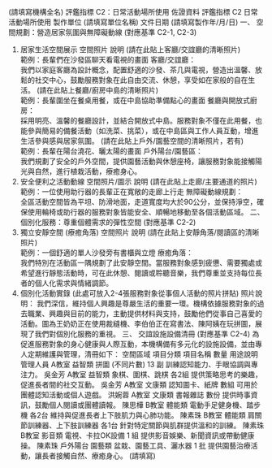 (請填寫機構全名)
評鑑指標 C2：日常活動場所使用 佐證資料
評鑑指標
C2 日常活動場所使用
製作單位
(請填寫單位名稱)
文件日期
(請填寫製作年/月/日)
一、 空間規劃：營造居家氛圍與無障礙動線 (對應基準 C2-1, C2-3)
1. 居家生活空間展示
空間照片
說明
(請在此貼上客廳/交誼廳的清晰照片) <br> 範例：長輩們在沙發區聊天看電視的畫面
客廳/交誼廳：<br>我們以家庭客廳為設計概念，配置舒適的沙發、茶几與電視，營造出溫馨、放鬆的社交中心，鼓勵服務對象在此自由交流、休憩，享受如在家般的自在生活。
(請在此貼上餐廳/廚房中島的清晰照片) <br> 範例：長輩圍坐在餐桌用餐，或在中島協助準備點心的畫面
餐廳與開放式廚房：<br>採用明亮、溫馨的餐廳設計，並結合開放式中島。服務對象不僅在此用餐，也能參與簡易的備餐活動（如洗菜、挑菜），或在中島區與工作人員互動，增進生活參與感與居家氛圍。
(請在此貼上戶外/園藝空間的清晰照片，若有) <br> 範例：長輩在陽台澆花、曬太陽的畫面
戶外陽台/園藝區：<br>我們規劃了安全的戶外空間，提供園藝活動與休憩座椅，讓服務對象能接觸陽光與自然，進行植栽活動，療癒身心。
2. 安全便利之活動動線
空間照片/圖示
說明
(請在此貼上走廊/主要通道的照片) <br> 範例：一位使用助行器的長輩正在寬敞的走廊上行走
無障礙動線規劃：<br>全區活動空間皆為平坦、防滑地面，走道寬度均大於90公分，並保持淨空，確保使用輪椅或助行器的服務對象皆能安全、順暢地移動至各個活動區域。
二、 個別化服務：尊重個體需求的彈性空間 (對應基準 C2-2)
1. 獨立安靜空間 (療癒角落)
空間照片
說明
(請在此貼上安靜角落/閱讀區的清晰照片) <br> 範例：一個舒適的單人沙發旁有書櫃與立燈
療癒角落：<br>我們特別在活動區一隅規劃了此安靜空間。當服務對象感到疲憊、需要獨處或希望進行靜態活動時，可在此休憩、閱讀或聆聽音樂，我們尊重並支持每位長者的個人化需求與情緒調節。
2. 個別化活動實錄
(此處可放入2-4張服務對象從事個人活動的照片拼貼)
照片說明：
我們深信，維持個人興趣是尊嚴生活的重要一環。機構依據服務對象的過去職業、興趣與目前的能力，主動提供材料與支持，鼓勵他們從事自己喜愛的活動。圖為王奶奶正在使用裁縫機、李伯伯正在寫書法、陳阿姨在玩拼圖，展現了我們對個別化服務的重視。
三、 交誼設施設備清冊 (對應基準 C2-4)
為促進服務對象的身心健康與人際互動，本機構備有多元化的設施設備，並由專人定期維護與管理，清冊如下：
空間區域
項目分類
項目名稱
數量
用途說明
管理人員
A教室
益智類
拼圖 (不同片數)
13 副
訓練認知能力、手眼協調與專注力。
吳金芳
A教室
益智類
象棋、圍棋、跳棋
各2組
提供策略思考的樂趣，促進長者間的社交互動。
吳金芳
A教室
文康類
認知圖卡、紙牌
數組
可用於團體認知活動或個人遊戲。
洪婉蓉
A教室
文康類
書報雜誌
數份
提供時事資訊，鼓勵個人閱讀或團體讀報。
陳思樺
B教室
體能類
電動手足健身機、踏步機
各2台
維持與促進長者上下肢肌力與心肺功能。
陳素珠
B教室
體能類
肩關節訓練器、上下肢訓練器
各1台
針對特定關節與肌群提供溫和的訓練。
陳素珠
B教室
影音類
電視、卡拉OK設備
1 組
提供影音娛樂、新聞資訊或帶動健康操。
陳素珠
戶外陽台
園藝類
盆栽、園藝工具、灑水器
1 批
提供園藝治療活動，讓長者接觸自然、療癒身心。
(請填寫)
